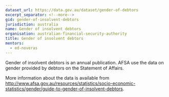 ```yaml
---
dataset_url: https://data.gov.au/dataset/gender-of-debtors
excerpt_separator: <!--more-->
gid: gender-of-insolvent-debtors
jurisdiction: australia
name: Gender of insolvent debtors
organisation: australian-financial-security-authority
title: Gender of insolvent debtors
mentors:
  - ed-noveras
---
```


Gender of insolvent debtors is an annual publication. AFSA use the data on gender provided by debtors on the Statement of Affairs.

<!--more-->

More information about the data is available from http://www.afsa.gov.au/resources/statistics/socio-economic-statistics/gender/guide-to-gender-of-insolvent-debtors.